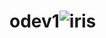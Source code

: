 # odev1![iris](https://user-images.githubusercontent.com/84200713/176250281-c9f24b58-8175-4978-a4cf-4931eff4f826.PNG)
